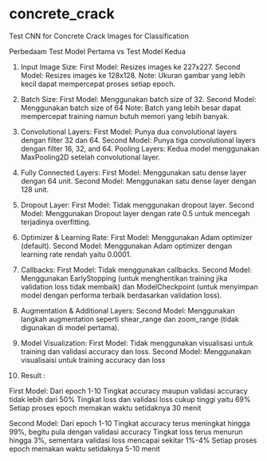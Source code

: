 # concrete_crack
Test CNN for Concrete Crack Images for Classification

Perbedaam Test Model Pertama vs Test Model Kedua

1. Input Image Size:
First Model: Resizes images ke 227x227.
Second Model: Resizes images ke 128x128.
Note: Ukuran gambar yang lebih kecil dapat mempercepat proses setiap epoch.

2. Batch Size:
First Model: Menggunakan batch size of 32.
Second Model: Menggunakan batch size of 64
Note: Batch yang lebih besar dapat mempercepat training namun butuh memori yang lebih banyak.

3. Convolutional Layers:
First Model: Punya dua convolutional layers dengan filter 32 dan 64.
Second Model: Punya tiga convolutional layers dengan filter 16, 32, and 64.
Pooling Layers: Kedua model menggunakan MaxPooling2D setelah convolutional layer.

4. Fully Connected Layers:
First Model: Menggunakan satu dense layer dengan 64 unit.
Second Model: Menggunakan satu dense layer dengan 128 unit.

5. Dropout Layer:
First Model: Tidak menggunakan dropout layer.
Second Model: Menggunakan Dropout layer dengan rate 0.5 untuk mencegah terjadinya overfitting.

6. Optimizer & Learning Rate:
First Model: Menggunakan Adam optimizer (default).
Second Model: Menggunakan Adam optimizer dengan learning rate rendah yaitu 0.0001.

7. Callbacks:
First Model: Tidak menggunakan callbacks.
Second Model: Menggunakan EarlyStopping (untuk menghentikan training jika validation loss tidak membaik) dan ModelCheckpoint (untuk menyimpan model dengan performa terbaik berdasarkan validation loss).

8. Augmentation & Additional Layers:
Second Model: Menggunakan langkah augmentation seperti shear_range dan zoom_range (tidak digunakan di model pertama). 

9. Model Visualization:
First Model: Tidak menggunakan visualisasi untuk training dan validasi accuracy dan loss.
Second Model: Menggunakan visualisaisi untuk training accuracy dan loss

10. Result :

First Model:
Dari epoch 1-10
Tingkat accuracy maupun validasi accuracy tidak lebih dari 50%
Tingkat loss dan validasi loss cukup tinggi yaitu 69%
Setiap proses epoch memakan waktu setidaknya 30 menit

Second Model:
Dari epoch 1-10
Tingkat accuracy terus meningkat hingga 99%, begitu pula dengan validasi accuracy
Tingkat loss terus menurun hingga 3%, sementara validasi loss mencapai sekitar 1%-4%
Setiap proses epoch memakan waktu setidaknya 5-10 menit
